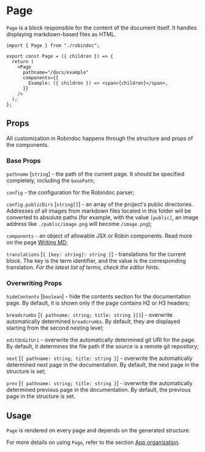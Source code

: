 # Page

`Page` is a block responsible for the content of the document itself. It handles displaying markdown-based files as HTML.

```tsx filename ="/docs/example/page.tsx"
import { Page } from "./robindoc";

export const Page = ({ children }) => {
  return (
    <Page
      pathname="/docs/example"
      components={{
        Example: ({ children }) => <span>{children}</span>,
      }}
    />
  );
};
```

## Props

All customization in Robindoc happens through the structure and props of the components.

### Base Props

`pathname` [`string`] - the path of the current page. It should be specified completely, including the `basePath`;

`config` - the configuration for the Robindoc parser;

`config.publicDirs` [`string[]`] - an array of the project's public directories. Addresses of all images from markdown files located in this folder will be converted to absolute paths (for example, with the value `[public]`, an image address like `./public/image.png` will become `/image.png`);

`components` - an object of allowable JSX or Robin components. Read more on the page [Writing MD](../../01-getting-started/02-writing-md.md);

`translations` [`{ [key: string]: string }`] - translations for the current block. The key is the term identifier, and the value is the corresponding translation. _For the latest list of terms, check the editor hints_.

### Overwriting Props

`hideContents` [`boolean`] - hide the contents section for the documentation page. By default, it is shown only if the page contains H2 or H3 headers;

`breadcrumbs` [`{ pathname: string; title: string }[]`] - overwrite automatically determined `breadcrumbs`. By default, they are displayed starting from the second nesting level;

`editOnGitUri` - overwrite the automatically determined git URI for the page. By default, it determines the file path if the source is a remote git repository;

`next` [`{ pathname: string; title: string }`] - overwrite the automatically determined next page in the documentation. By default, the next page in the structure is set;

`prev` [`{ pathname: string; title: string }`] - overwrite the automatically determined previous page in the documentation. By default, the previous page in the structure is set.

## Usage

`Page` is rendered on every page and depends on the generated structure.

For more details on using `Page`, refer to the section [App organization](../../01-getting-started/04-app-organization.md).
